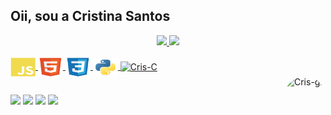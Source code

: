 ## Oii, sou a Cristina Santos

<div align="center">
  <a href="https://github.com/cristinasantos05">
  <img height="180em" src="https://github-readme-stats.vercel.app/api?username=cristinasantos05&show_icons=true&theme=dracula&include_all_commits=true&count_private=true"/>
  <img height="180em" src="https://github-readme-stats.vercel.app/api/top-langs/?username=cristinasantos05&layout=compact&langs_count=7&theme=dracula"/>
</div>
<div style="display: inline_block"><br>
  <img align="center" alt="Cris-Js" height="30" width="40" src="https://raw.githubusercontent.com/devicons/devicon/master/icons/javascript/javascript-plain.svg">
  <img align="center" alt="Cris-HTML" height="30" width="40" src="https://raw.githubusercontent.com/devicons/devicon/master/icons/html5/html5-original.svg">
  <img align="center" alt="Cris-CSS" height="30" width="40" src="https://raw.githubusercontent.com/devicons/devicon/master/icons/css3/css3-original.svg">
  <img align="center" alt="Cris-Python" height="30" width="40" src="https://raw.githubusercontent.com/devicons/devicon/master/icons/python/python-original.svg">
  <img align="center" alt="Cris-C" height="30" width="40" src="https://cdn.jsdelivr.net/gh/devicons/devicon/icons/c/c-original.svg">
</div>
  <img align="right" alt="Cris-gif" height="150" style="border-radius:50px;" src="https://media.giphy.com/media/fdEISQaIQFgTn6Qmh8/giphy.gif">
  
  ##
  
  <div>
    <a href="https://www.instagram.com/crisstinasantos/" target="_blank"><img src="https://img.shields.io/badge/-Instagram-%23E4405F?style=for-the-badge&logo=instagram&logoColor=white"target="_blank"></a>
    <a href = "mailto:css.cristinassantos@gmail.com"><img src="https://img.shields.io/badge/-Gmail-%23333?style=for-the-badge&logo=gmail&logoColor=white" target="_blank"></a>
    <a href="https://www.linkedin.com/in/crisstinasantos/" target="_blank"><img src="https://img.shields.io/badge/-LinkedIn-%230077B5?style=for-the-                              badge&logo=linkedin&logoColor=white" target="_blank"></a>
    <a href="https://t.me/Crisstinasantos" target="_blank"><img src="https://img.shields.io/badge/Telegram-2CA5E0?style=for-the-badge&logo=telegram&logoColor=white" target="_blank"></a>
    </div>
